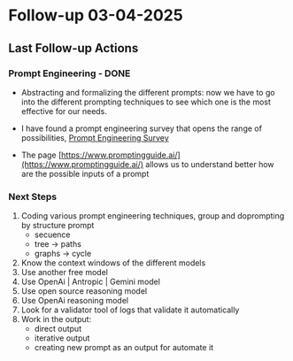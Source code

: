 # Follow-up 03-04-2025

## Last Follow-up Actions

### Prompt Engineering - DONE
- Abstracting and formalizing the different prompts: now we have to go into the different prompting techniques to see which one is the most effective for our needs.

- I have found a prompt engineering survey that opens the range of possibilities, [Prompt Engineering Survey](https://github.com/federicoperezmarina/101_phd/tree/main/papers/2402.07927)

- The page [https://www.promptingguide.ai/](https://www.promptingguide.ai/) allows us to understand better how are the possible inputs of a prompt

### Next Steps
1. Coding various prompt engineering techniques, group and doprompting by structure prompt
	- secuence
	- tree -> paths
	- graphs -> cycle
2. Know the context windows of the different models
3. Use another free model
4. Use OpenAi | Antropic | Gemini model
5. Use open source reasoning model
6. Use OpenAi reasoning model
7. Look for a validator tool of logs that validate it automatically
8. Work in the output:
    - direct output
    - iterative output 
    - creating new prompt as an output for automate it
